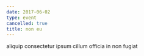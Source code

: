 ```yaml
---
date: 2017-06-02
type: event
cancelled: true
title: non eu
---
```

aliquip consectetur ipsum cillum officia in non fugiat